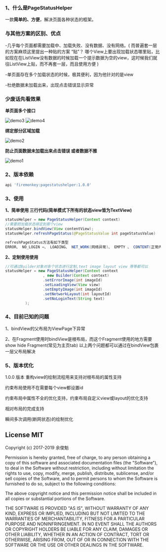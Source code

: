 
### 1、什么是PageStatusHelper
一款**简单的、方便**，解决页面各种状态的框架。

### 与其他方案的区别、优点
-几乎每个页面都需要加载中、加载失败、没有数据、没有网络。( 而普遍套一层的方案麻烦这里提出一种贴的方案
“贴”？ 哪个View上要出现加载状态哪里贴，比如现在在ListView没有数据的时候加载一个提示数据为空的view，这时候我们就往ListView上贴，而不再套一层，而且使用方便 )

-单页面存在多个加载状态的时候，极其便利，因为他针对的是view

-杜绝数据未加载出来，出现点击错误显示异常

### 少废话先看效果

**单页面多个接口**

![demo3](https://github.com/YuJunKui1995/PageStatusHelper/blob/master/gif/simple3.gif)
![demo4](https://github.com/YuJunKui1995/PageStatusHelper/blob/master/gif/simple4.gif)

**绑定部分区域加载**

![demo2](https://github.com/YuJunKui1995/PageStatusHelper/blob/master/gif/simple2.gif)


**防止页面数据未加载出来点击错误 或者数据不雅**

![demo1](https://github.com/YuJunKui1995/PageStatusHelper/blob/master/gif/simple1.gif)


### 2、版本依赖
```Groovy
api 'firemonkey:pagestatushelper:1.0.0'
```

### 3、使用

**1、简单使用 三行代码(简单模式下所有的状态view皆为TextView)**
```java
statusHelper = new PageStatusHelper(Context context)
//需要把加载状态绑定到那个view
statusHelper.bindView(View contentView);
statusHelper.refreshPageStatus(@PageStatusValue int pageStatusValue)

refreshPageStatus方法有如下类型
ERROR、 NO_LOGIN =、 LOADING、 NET_WORK(网络异常)、 EMPTY 、 CONTENT(正常内容)
```

**2、定制使用使用**
```java
//可通过Builder对象对各个状态进行定制,text image layout view 等等都可以
statusHelper = new PageStatusHelper(Context context
                 , new Builder(Context context)
                 .setErrorImage(int imageId)
                 .setLoadingView(View view)
                 .setEmptyImage(int imageId)
                 .setNetworkLayout(int layoutId)
                 .setNoLoginText(String text)
         );
```

### 4、目前已知的问题

1、bindView的父布局为ViewPage下异常

2、在Fragment使用时bindView是根布局，而这个Fragment使用的地方需要show hide Fragment(常见为主页tab)
以上两个问题都可以通过在bindView包裹一层父布局解决

### 5、版本优化
1.0.0 版本
重构view的绘制流程用来支持对根布局的属性支持

约束布局使用不在需要每个view都设置id

约束布局中属性不全的优化支持，约束布局自定义view或layout的优化支持

相对布局的完成支持

瞬间多次调用(断网状态)的绘制优化

## License MIT

Copyright (c) 2017-2019 余俊魁 

Permission is hereby granted, free of charge, to any person obtaining a copy of this software and associated documentation files (the "Software"), to deal in the Software without restriction, including without limitation the rights to use, copy, modify, merge, publish, distribute, sublicense, and/or sell copies of the Software, and to permit persons to whom the Software is furnished to do so, subject to the following conditions:

The above copyright notice and this permission notice shall be included in all copies or substantial portions of the Software.

THE SOFTWARE IS PROVIDED "AS IS", WITHOUT WARRANTY OF ANY KIND, EXPRESS OR IMPLIED, INCLUDING BUT NOT LIMITED TO THE WARRANTIES OF MERCHANTABILITY, FITNESS FOR A PARTICULAR PURPOSE AND NONINFRINGEMENT. IN NO EVENT SHALL THE AUTHORS OR COPYRIGHT HOLDERS BE LIABLE FOR ANY CLAIM, DAMAGES OR OTHER LIABILITY, WHETHER IN AN ACTION OF CONTRACT, TORT OR OTHERWISE, ARISING FROM, OUT OF OR IN CONNECTION WITH THE SOFTWARE OR THE USE OR OTHER DEALINGS IN THE SOFTWARE.

[1]: https://user-images.githubusercontent.com/2038071/31045150-a077cc8a-a5a2-11e7-8dc2-7a0e3a9f3e62.jpg
[2]: https://user-images.githubusercontent.com/2038071/29978804-45c321ba-8f75-11e7-9040-776d3b6dca1f.jpg
